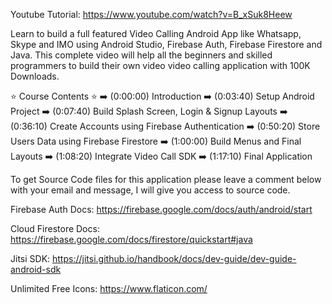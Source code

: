 Youtube Tutorial: https://www.youtube.com/watch?v=B_xSuk8Heew

Learn to build a full featured Video Calling Android App like Whatsapp, Skype and IMO using Android Studio, Firebase Auth, Firebase Firestore and Java. This complete video will help all the beginners and skilled programmers to build their own video video calling application with 100K Downloads.

⭐ Course Contents ⭐
➡️ (0:00:00) Introduction 
➡️ (0:03:40) Setup Android Project
➡️ (0:07:40) Build Splash Screen, Login & Signup Layouts
➡️ (0:36:10) Create Accounts using Firebase Authentication
➡️ (0:50:20) Store Users Data using Firebase Firestore
➡️ (1:00:00) Build Menus and Final Layouts
➡️ (1:08:20) Integrate Video Call SDK
➡️ (1:17:10) Final Application

To get Source Code files for this application please leave a comment below with your email and message, I will give you access to source code.

Firebase Auth Docs: https://firebase.google.com/docs/auth/android/start

Cloud Firestore Docs: https://firebase.google.com/docs/firestore/quickstart#java 

Jitsi SDK: https://jitsi.github.io/handbook/docs/dev-guide/dev-guide-android-sdk

Unlimited Free Icons: https://www.flaticon.com/


